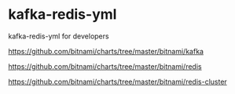 # kafka-redis-yml

kafka-redis-yml for developers

https://github.com/bitnami/charts/tree/master/bitnami/kafka

https://github.com/bitnami/charts/tree/master/bitnami/redis

https://github.com/bitnami/charts/tree/master/bitnami/redis-cluster